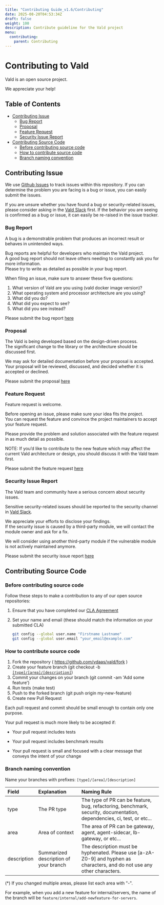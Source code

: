 ```yaml
---
title: "Contributing Guide_v1.6/Contributing"
date: 2025-08-20T04:53:34Z
draft: false
weight: 100
description: Contribute guideline for the Vald project
menu:
  contributing:
    parent: Contributing
---
```


# Contributing to Vald

Vald is an open source project.

We appreciate your help!

## Table of Contents

- [Contributing Issue](#Contributing-Issue)
  - [Bug Report](#Bug-Report)
  - [Proposal](#Proposal)
  - [Feature Request](#Feature-Request)
  - [Security Issue Report](#Security-Issue-Report)
- [Contributing Source Code](#Contributing-Source-Code)
  - [Before contributing source code](#Before-contributing-source-code)
  - [How to contribute source code](#How-to-contribute-source-code)
  - [Branch naming convention](#Branch-naming-convention)

## Contributing Issue

We use [Github Issues](https://github.com/vdaas/vald/issues) to track issues within this repository.
If you can determine the problem you are facing is a bug or issue, you can easily submit the issues.

If you are unsure whether you have found a bug or security-related issues, please consider asking in the [Vald Slack](https://join.slack.com/t/vald-community/shared_invite/zt-db2ky9o4-R_9p2sVp8xRwztVa8gfnPA) first.
If the behavior you are seeing is confirmed as a bug or issue, it can easily be re-raised in the issue tracker.

### Bug Report

A bug is a demonstrable problem that produces an incorrect result or behaves in unintended ways.<br>

Bug reports are helpful for developers who maintain the Vald project.<br>
A good bug report should not leave others needing to constantly ask you for more information.<br>
Please try to write as detailed as possible in your bug report.

When filing an issue, make sure to answer these five questions:

1. What version of Vald are you using (vald docker image version)?
2. What operating system and processor architecture are you using?
3. What did you do?
4. What did you expect to see?
5. What did you see instead?

Please submit the bug report [here](https://github.com/vdaas/vald/issues/new?assignees=&labels=type%2Fbug%2C+priority%2Fmedium%2C+team%2Fcore&template=bug_report&title=)

### Proposal

The Vald is being developed based on the design-driven process.<br>
The significant change to the library or the architecture should be discussed first.

We may ask for detailed documentation before your proposal is accepted.<br>
Your proposal will be reviewed, discussed, and decided whether it is accepted or declined.

Please submit the proposal [here](https://github.com/vdaas/vald/issues/new?assignees=&labels=type%2Ffeature%2C+priority%2Flow%2C+team%2Fcore&template=feature_request&title=)

### Feature Request

Feature request is welcome.

Before opening an issue, please make sure your idea fits the project.<br>
You can request the feature and convince the project maintainers to accept your feature request.

Please provide the problem and solution associated with the feature request in as much detail as possible.

NOTE: If you’d like to contribute to the new feature which may affect the current Vald architecture or design, you should discuss it with the Vald team first.

Please submit the feature request [here](https://github.com/vdaas/vald/issues/new?assignees=&labels=type%2Ffeature%2C+priority%2Flow%2C+team%2Fcore&template=feature_request&title=)

### Security Issue Report

The Vald team and community have a serious concern about security issues.

Sensitive security-related issues should be reported to the security channel in [Vald Slack](https://join.slack.com/t/vald-community/shared_invite/zt-db2ky9o4-R_9p2sVp8xRwztVa8gfnPA).

We appreciate your efforts to disclose your findings.<br>
If the security issue is caused by a third-party module, we will contact the module owner and ask for a fix.

We will consider using another third-party module if the vulnerable module is not actively maintained anymore.

Please submit the security issue report [here](https://github.com/vdaas/vald/issues/new?assignees=&labels=type%2Fsecurity%2C+priority%2Fmedium%2C+team%2Fcore%2C+team%2Fsre&template=security_issue_report&title=)

## Contributing Source Code

### Before contributing source code

Follow these steps to make a contribution to any of our open source repositories:

1. Ensure that you have completed our [CLA Agreement](https://cla-assistant.io/vdaas/vald)
2. Set your name and email (these should match the information on your submitted CLA)

   ```bash
   git config --global user.name "Firstname Lastname"
   git config --global user.email "your_email@example.com"
   ```

### How to contribute source code

1. Fork the repository ( https://github.com/vdaas/vald/fork )
2. Create your feature branch (git checkout -b [`[type]/[area]/[description]`](#Branch-naming-convention))
3. Commit your changes on your branch (git commit -am 'Add some feature')
4. Run tests (make test)
5. Push to the forked branch (git push origin my-new-feature)
6. Create new Pull Request

Each pull request and commit should be small enough to contain only one purpose.

Your pull request is much more likely to be accepted if:

- Your pull request includes tests

- Your pull request includes benchmark results

- Your pull request is small and focused with a clear message that conveys the intent of your change

### Branch naming convention

Name your branches with prefixes: `[type]/[area]/[description]`

| Field       | Explanation                           | Naming Rule                                                                                                               |
| :---------- | :------------------------------------ | :------------------------------------------------------------------------------------------------------------------------ |
| type        | The PR type                           | The type of PR can be feature, bug, refactoring, benchmark, security, documentation, dependencies, ci, test, or etc...    |
| area        | Area of context                       | The area of PR can be gateway, agent, agent-sidecar, lb-gateway, or etc...                                                |
| description | Summarized description of your branch | The description must be hyphenated. Please use [a-zA-Z0-9] and hyphen as characters, and do not use any other characters. |

(\*) If you changed multiple areas, please list each area with "-".

For example, when you add a new feature for internal/servers, the name of the branch will be `feature/internal/add-newfeature-for-servers`.
